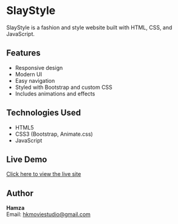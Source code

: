 # SlayStyle

SlayStyle is a fashion and style website built with HTML, CSS, and JavaScript.

## Features
- Responsive design
- Modern UI
- Easy navigation
- Styled with Bootstrap and custom CSS
- Includes animations and effects

## Technologies Used
- HTML5
- CSS3 (Bootstrap, Animate.css)
- JavaScript

## Live Demo
[Click here to view the live site](https://hamza-522.github.io/slaystyle.github.io/)

## Author
**Hamza**  
Email: hkmoviestudio@gmail.com
